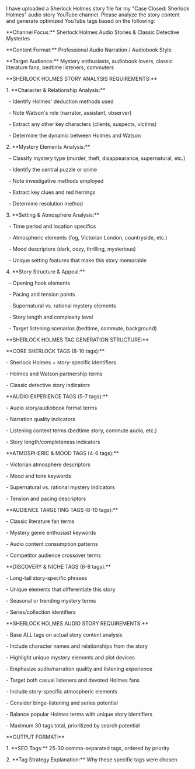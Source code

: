 I have uploaded a Sherlock Holmes story file for my "Case Closed: Sherlock Holmes" audio story YouTube channel. Please analyze the story content and generate optimized YouTube tags based on the following:



\*\*Channel Focus:\*\* Sherlock Holmes Audio Stories \& Classic Detective Mysteries

\*\*Content Format:\*\* Professional Audio Narration / Audiobook Style

\*\*Target Audience:\*\* Mystery enthusiasts, audiobook lovers, classic literature fans, bedtime listeners, commuters



\*\*SHERLOCK HOLMES STORY ANALYSIS REQUIREMENTS:\*\*



1\. \*\*Character \& Relationship Analysis:\*\*

   - Identify Holmes' deduction methods used

   - Note Watson's role (narrator, assistant, observer)

   - Extract any other key characters (clients, suspects, victims)

   - Determine the dynamic between Holmes and Watson



2\. \*\*Mystery Elements Analysis:\*\*

   - Classify mystery type (murder, theft, disappearance, supernatural, etc.)

   - Identify the central puzzle or crime

   - Note investigative methods employed

   - Extract key clues and red herrings

   - Determine resolution method



3\. \*\*Setting \& Atmosphere Analysis:\*\*

   - Time period and location specifics

   - Atmospheric elements (fog, Victorian London, countryside, etc.)

   - Mood descriptors (dark, cozy, thrilling, mysterious)

   - Unique setting features that make this story memorable



4\. \*\*Story Structure \& Appeal:\*\*

   - Opening hook elements

   - Pacing and tension points

   - Supernatural vs. rational mystery elements

   - Story length and complexity level

   - Target listening scenarios (bedtime, commute, background)



\*\*SHERLOCK HOLMES TAG GENERATION STRUCTURE:\*\*



\*\*CORE SHERLOCK TAGS (8-10 tags):\*\*

\- Sherlock Holmes + story-specific identifiers

\- Holmes and Watson partnership terms

\- Classic detective story indicators



\*\*AUDIO EXPERIENCE TAGS (5-7 tags):\*\*

\- Audio story/audiobook format terms

\- Narration quality indicators

\- Listening context terms (bedtime story, commute audio, etc.)

\- Story length/completeness indicators



\*\*ATMOSPHERIC \& MOOD TAGS (4-6 tags):\*\*

\- Victorian atmosphere descriptors

\- Mood and tone keywords

\- Supernatural vs. rational mystery indicators

\- Tension and pacing descriptors



\*\*AUDIENCE TARGETING TAGS (8-10 tags):\*\*

\- Classic literature fan terms

\- Mystery genre enthusiast keywords

\- Audio content consumption patterns

\- Competitor audience crossover terms



\*\*DISCOVERY \& NICHE TAGS (6-8 tags):\*\*

\- Long-tail story-specific phrases

\- Unique elements that differentiate this story

\- Seasonal or trending mystery terms

\- Series/collection identifiers



\*\*SHERLOCK HOLMES AUDIO STORY REQUIREMENTS:\*\*

\- Base ALL tags on actual story content analysis

\- Include character names and relationships from the story

\- Highlight unique mystery elements and plot devices

\- Emphasize audio/narration quality and listening experience

\- Target both casual listeners and devoted Holmes fans

\- Include story-specific atmospheric elements

\- Consider binge-listening and series potential

\- Balance popular Holmes terms with unique story identifiers

\- Maximum 30 tags total, prioritized by search potential



\*\*OUTPUT FORMAT:\*\*

1\. \*\*SEO Tags:\*\* 25-30 comma-separated tags, ordered by priority

2\. \*\*Tag Strategy Explanation:\*\* Why these specific tags were chosen

